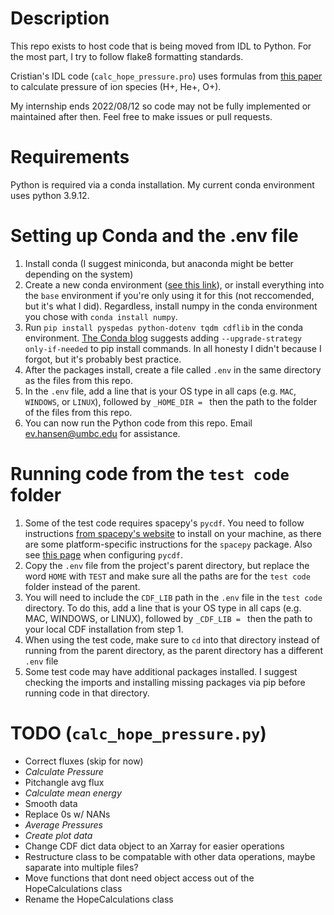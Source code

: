 # Description
This repo exists to host code that is being moved from IDL to Python. For the most part, I try to follow flake8 formatting standards. 

Cristian's IDL code (``calc_hope_pressure.pro``) uses formulas from [this paper](https://agupubs.onlinelibrary.wiley.com/doi/10.1029/2019JA026695) to calculate pressure of ion species (H+, He+, O+).

My internship ends 2022/08/12 so code may not be fully implemented or maintained after then. Feel free to make issues or pull requests.


# Requirements
Python is required via a conda installation. My current conda environment uses python 3.9.12.

# Setting up Conda and the .env file
1) Install conda (I suggest miniconda, but anaconda might be better depending on the system)
2) Create a new conda environment ([see this link](https://docs.conda.io/projects/conda/en/latest/user-guide/tasks/manage-environments.html)), or install everything into the ``base`` environment if you're only using it for this (not reccomended, but it's what I did). Regardless, install numpy in the conda environment you chose with ``conda install numpy``. 
3) Run ``pip install pyspedas python-dotenv tqdm cdflib`` in the conda environment. [The Conda blog](https://www.anaconda.com/blog/using-pip-in-a-conda-environment) suggests adding ``--upgrade-strategy only-if-needed`` to pip install commands. In all honesty I didn't because I forgot, but it's probably best practice.
4) After the packages install, create a file called ``.env`` in the same directory as the files from this repo.
5) In the ``.env`` file,  add a line that is your OS type in all caps (e.g. ``MAC``, ``WINDOWS``, or ``LINUX``), followed by ``_HOME_DIR = `` then the path to the folder of the files from this repo.
6) You can now run the Python code from this repo. Email ev.hansen@umbc.edu for assistance.

# Running code from the ``test code`` folder
1) Some of the test code requires spacepy's ``pycdf``. You need to follow instructions [from spacepy's website](https://spacepy.github.io/) to install on your machine, as there are some platform-specific instructions for the ``spacepy`` package. Also see [this page](https://spacepy.github.io/pycdf.html) when configuring ``pycdf``.
2) Copy the ``.env`` file from the project's parent directory, but replace the word ``HOME`` with ``TEST`` and make sure all the paths are for the ``test code`` folder instead of the parent.
3) You will need to include the ``CDF_LIB`` path in the ``.env`` file in the ``test code`` directory. To do this, add a line that is your OS type in all caps (e.g. MAC, WINDOWS, or LINUX), followed by ``_CDF_LIB = `` then the path to your local CDF installation from step 1.
4) When using the test code, make sure to ``cd`` into that directory instead of running from the parent directory, as the parent directory has a different ``.env`` file
5) Some test code may have additional packages installed. I suggest checking the imports and installing missing packages via pip before running code in that directory.

# TODO (``calc_hope_pressure.py``)
- Correct fluxes (skip for now)
- *Calculate Pressure*
- Pitchangle avg flux
- *Calculate mean energy*
- Smooth data
- Replace 0s w/ NANs
- *Average Pressures*
- *Create plot data*
- Change CDF dict data object to an Xarray for easier operations
- Restructure class to be compatable with other data operations, maybe saparate into multiple files?
- Move functions that dont need object access out of the HopeCalculations class
- Rename the HopeCalculations class